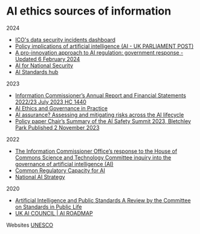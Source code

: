 
# AI ethics sources of information
2024

- [ICO's data security incidents dashboard](https://ico.org.uk/action-weve-taken/data-security-incident-trends/)
- [Policy implications of artificial intelligence (AI - UK PARLIAMENT POST)](https://researchbriefings.files.parliament.uk/documents/POST-PN-0708/POST-PN-0708.pdf)
- [A pro-innovation approach to AI regulation: government response - Updated 6 February 2024](https://www.gov.uk/government/consultations/ai-regulation-a-pro-innovation-approach-policy-proposals/outcome/a-pro-innovation-approach-to-ai-regulation-government-response)
- [AI for National Security](https://www.gchq.gov.uk/artificial-intelligence/index.html)
- [AI Standards hub](https://aistandardshub.org/guidance/the-roadmap-to-an-effective-ai-assurance-ecosystem/)

2023
- [Information Commissioner’s Annual Report and Financial Statements 2022/23 July 2023 HC 1440](https://ico.org.uk/media/about-the-ico/documents/4025864/annual-report-2022-23.pdf)
- [AI Ethics and Governance in Practice](https://www.turing.ac.uk/sites/default/files/2023-11/ai-ethics-an-intro_0.pdf)
- [AI assurance? Assessing and mitigating risks across the AI lifecycle](https://www.adalovelaceinstitute.org/report/risks-ai-systems/)
- [Policy paper Chair’s Summary of the AI Safety Summit 2023, Bletchley Park Published 2 November 2023](https://www.gov.uk/government/publications/ai-safety-summit-2023-chairs-statement-2-november/chairs-summary-of-the-ai-safety-summit-2023-bletchley-park)

2022

- [The Information Commissioner Office’s response to the House of Commons Science and Technology Committee inquiry into the governance of artificial intelligence (AI)](https://ico.org.uk/media/about-the-ico/consultation-responses/4023237/hoc-science-tech-consultation-response-20221202.pdf)
- [Common Regulatory Capacity for AI](https://www.turing.ac.uk/sites/default/files/2022-07/common_regulatory_capacity_for_ai_the_alan_turing_institute.pdf)
- [National AI Strategy](https://assets.publishing.service.gov.uk/media/614db4d1e90e077a2cbdf3c4/National_AI_Strategy_-_PDF_version.pdf)

2020
- [Artificial Intelligence and Public Standards A Review by the Committee on Standards in Public Life](https://assets.publishing.service.gov.uk/media/5e553b3486650c10ec300a0c/Web_Version_AI_and_Public_Standards.PDF)
- [UK AI COUNCIL | AI ROADMAP](https://assets.publishing.service.gov.uk/media/5ff3bc6e8fa8f53b76ccee23/AI_Council_AI_Roadmap.pdf)


Websites
[UNESCO](https://www.unesco.org/en/artificial-intelligence/recommendation-ethics)

